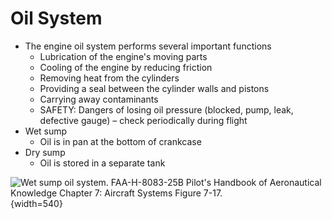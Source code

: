 # Oil System

* The engine oil system performs several important functions
  * Lubrication of the engine's moving parts
  * Cooling of the engine by reducing friction
  * Removing heat from the cylinders
  * Providing a seal between the cylinder walls and pistons
  * Carrying away contaminants
  * SAFETY: Dangers of losing oil pressure (blocked, pump, leak, defective gauge) – check periodically during flight
* Wet sump
  * Oil is in pan at the bottom of crankcase
* Dry sump
  * Oil is stored in a separate tank

![Wet sump oil system. [FAA-H-8083-25B Pilot's Handbook of Aeronautical Knowledge](https://www.faa.gov/regulations_policies/handbooks_manuals/aviation/phak) [Chapter 7: Aircraft Systems](https://www.faa.gov/sites/faa.gov/files/regulations_policies/handbooks_manuals/aviation/phak/09_phak_ch7.pdf) Figure 7-17.](/img/phak/phak-figure-7-17-wet-sump-oil-system.jpg){width=540}
